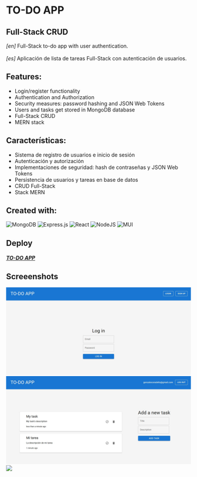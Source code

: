 # TO-DO APP
## Full-Stack CRUD

_[en]_ Full-Stack to-do app with user authentication. <br></br>
_[es]_ Aplicación de lista de tareas Full-Stack con autenticación de usuarios.

## Features:
- Login/register functionality
- Authentication and Authorization
- Security measures: password hashing and JSON Web Tokens
- Users and tasks get stored in MongoDB database
- Full-Stack CRUD
- MERN stack 
 
## Características:
- Sistema de registro de usuarios e inicio de sesión 
- Autenticación y autorización
- Implementaciones de seguridad: hash de contraseñas y JSON Web Tokens
- Persistencia de usuarios y tareas en base de datos 
- CRUD Full-Stack 
- Stack MERN

## Created with:
![MongoDB](https://img.shields.io/badge/MongoDB-%234ea94b.svg?style=for-the-badge&logo=mongodb&logoColor=white) ![Express.js](https://img.shields.io/badge/express.js-%23404d59.svg?style=for-the-badge&logo=express&logoColor=%2361DAFB)  ![React](https://img.shields.io/badge/react-%2320232a.svg?style=for-the-badge&logo=react&logoColor=%2361DAFB) ![NodeJS](https://img.shields.io/badge/node.js-6DA55F?style=for-the-badge&logo=node.js&logoColor=white) ![MUI](https://img.shields.io/badge/MUI-%230081CB.svg?style=for-the-badge&logo=mui&logoColor=white)

## Deploy
##### [TO-DO APP](https://to-do-mern.vercel.app/)

## Screeenshots
![](https://github.com/Gonzalo-Coradello/to-do_mern/blob/main/screenshots/to-do-login.jpg)
![](https://github.com/Gonzalo-Coradello/to-do_mern/blob/main/screenshots/to-do-tasks.jpg)
![](https://github.com/Gonzalo-Coradello/to-do_mern/blob/main/screenshots/to-do-tasks-mobile.jpg)